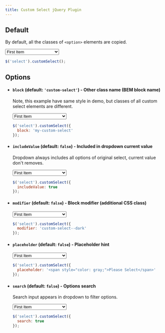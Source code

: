 ```yaml
---
title: Custom Select jQuery Plugin
---
```


## Default

By default, all the classes of `<option>` elements are copied.

<div markdown="0">
  <select class="select select--default">
    <option value="1">First Item</option>
    <option value="2">Second Item</option>
    <option class="bold" value="3">Third Item</option>
    <option value="4">Fourth Item</option>
    <option class="bold" value="5">Fifth Very Very Long Item</option>
  </select>
  <script>
    $('.select--default').customSelect();
  </script>
</div>

```js
$('select').customSelect();
```

## Options

* #### `block` (default: `'custom-select'`) - Other class name (BEM block name)

    Note, this example have same style in demo, but classes of all custom select elements are different.

    <div markdown="0">
      <select class="select select--block">
        <option value="1">First Item</option>
        <option value="2">Second Item</option>
        <option value="3">Third Item</option>
        <option value="4">Fourth Item</option>
        <option value="5">Fifth Very Very Long Item</option>
      </select>
      <script>
        $('.select--block').customSelect({
          block: 'my-custom-select'
        });
      </script>
    </div>

    ```js
    $('select').customSelect({
      block: 'my-custom-select'
    });
    ```

* #### `includeValue` (default: `false`) - Included in dropdown current value

    Dropdown always includes all options of original select, current value don't removes.

    <div markdown="0">
      <select class="select select--include-value">
        <option value="1">First Item</option>
        <option value="2">Second Item</option>
        <option value="3">Third Item</option>
        <option value="4">Fourth Item</option>
        <option value="5">Fifth Very Very Long Item</option>
      </select>
      <script>
        $('.select--include-value').customSelect({
          includeValue: true
        });
      </script>
    </div>

    ```js
    $('select').customSelect({
      includeValue: true
    });
    ```

* #### `modifier` (default: `false`) - Block modifier (additional CSS class)

    <div markdown="0">
      <select class="select select--modifier">
        <option value="1">First Item</option>
        <option value="2">Second Item</option>
        <option value="3">Third Item</option>
        <option value="4">Fourth Item</option>
        <option value="5">Fifth Very Very Long Item</option>
      </select>
      <script>
        $('.select--modifier').customSelect({
          modifier: 'custom-select--dark'
        });
      </script>
    </div>

    ```js
    $('select').customSelect({
      modifier: 'custom-select--dark'
    });
    ```

* #### `placeholder` (default: `false`) - Placeholder hint

    <div markdown="0">
      <select class="select select--placeholder">
        <option value="1">First Item</option>
        <option value="2">Second Item</option>
        <option value="3">Third Item</option>
        <option value="4">Fourth Item</option>
        <option value="5">Fifth Very Very Long Item</option>
      </select>
      <script>
        $('.select--placeholder').customSelect({
          placeholder: '<span style="color: gray;">Please Select</span>'
        });
      </script>
    </div>

    ```js
    $('select').customSelect({
      placeholder: '<span style="color: gray;">Please Select</span>'
    });
    ```

* #### `search` (default: `false`) - Options search

    Search input appears in dropdown to filter options.

    <div markdown="0">
      <select class="select select--search">
        <option value="1">First Item</option>
        <option value="2">Second Item</option>
        <option value="3">Third Item</option>
        <option value="4">Fourth Item</option>
        <option value="5">Fifth Very Very Long Item</option>
      </select>
      <script>
        $('.select--search').customSelect({
          search: true
        });
      </script>
    </div>

    ```js
    $('select').customSelect({
      search: true
    });
    ```

<script markdown="0">
  $('.select').on('change', function () {
    console.log($(this).val());
  });
</script>
